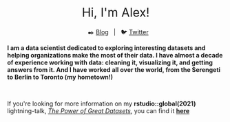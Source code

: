<h1 style="font-weight:normal" align="center">
  &nbsp;Hi, I'm Alex!&nbsp;
</h1>

<div align="center">
  
&nbsp;&nbsp;&nbsp;:black_nib: [Blog][Blog]&nbsp;&nbsp;&nbsp;|&nbsp;&nbsp;&nbsp;:bird: [Twitter][Twitter]

</div>

<!--
Quick Link
-->

[Blog]:https://alexcookson.com
[Twitter]:https://twitter.com/alexcookson


**I am a data scientist dedicated to exploring interesting datasets and helping organizations make the most of their data. I have almost a decade of experience working with data: cleaning it, visualizing it, and getting answers from it. And I have worked all over the world, from the Serengeti to Berlin to Toronto (my hometown!)**

<br>

If you're looking for more information on my **rstudio::global(2021)** lightning-talk, [*The Power of Great Datasets*](https://global.rstudio.com/student/page/40596), you can find it [**here**](https://github.com/tacookson/power-of-great-datasets)
